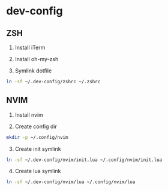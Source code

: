 # dev-config

## ZSH

1. Install iTerm

2. Install oh-my-zsh

3. Symlink dotfile
```bash
ln -sf ~/.dev-config/zshrc ~/.zshrc
```

## NVIM

1. Install nvim

2. Create config dir
```bash
mkdir -p ~/.config/nvim
```

3. Create init symlink
```bash
ln -sf ~/.dev-config/nvim/init.lua ~/.config/nvim/init.lua
```

4. Create lua symlink
```bash
ln -sf ~/.dev-config/nvim/lua ~/.config/nvim/lua
```

